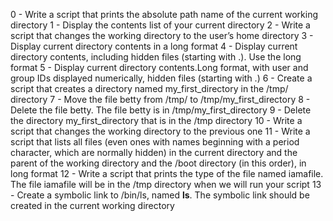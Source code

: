 0 - Write a script that prints the absolute path name of the current working directory
1 - Display the contents list of your current directory
2 - Write a script that changes the working directory to the user’s home directory
3 - Display current directory contents in a long format
4 - Display current directory contents, including hidden files (starting with .). Use the long format
5 - Display current directory contents.Long format, with user and group IDs displayed numerically, hidden files (starting with .)
6 - Create a script that creates a directory named my_first_directory in the /tmp/ directory
7 - Move the file betty from /tmp/ to /tmp/my_first_directory
8 - Delete the file betty. The file betty is in /tmp/my_first_directory
9 - Delete the directory my_first_directory that is in the /tmp directory
10 - Write a script that changes the working directory to the previous one
11 - Write a script that lists all files (even ones with names beginning with a period character, 
which are normally hidden) in the current directory and the parent of the working directory and the /boot directory (in this order), in long format
12 - Write a script that prints the type of the file named iamafile. The file iamafile will be in the /tmp directory when we will run your script
13 - Create a symbolic link to /bin/ls, named __ls__. The symbolic link should be created in the current working directory
